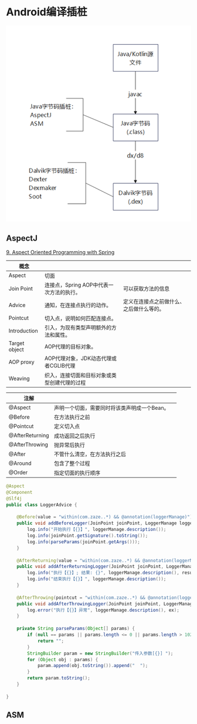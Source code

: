 # Android编译插桩



![image-20221003181041017](./Android%E7%BC%96%E8%AF%91%E6%8F%92%E6%A1%A9.assets/image-20221003181041017.png)



## AspectJ

[9. Aspect Oriented Programming with Spring](https://docs.spring.io/spring-framework/docs/3.2.x/spring-framework-reference/html/aop.html)

| 概念          |                                              |                                          |
| ------------- | -------------------------------------------- | ---------------------------------------- |
| Aspect        | 切面                                         |                                          |
| Join Point    | 连接点，Spring AOP中代表一次方法的执行。     | 可以获取方法的信息                       |
| Advice        | 通知，在连接点执行的动作。                   | 定义在连接点之前做什么、之后做什么等的。 |
| Pointcut      | 切入点，说明如何匹配连接点。                 |                                          |
| Introduction  | 引入，为现有类型声明额外的方法和属性。       |                                          |
| Target object | AOP代理的目标对象。                          |                                          |
| AOP proxy     | AOP代理对象，JDK动态代理或者CGLIB代理        |                                          |
| Weaving       | 织入，连接切面和目标对象或类型创建代理的过程 |                                          |

| 注解            |                                              |      |
| --------------- | -------------------------------------------- | ---- |
| @Aspect         | 声明一个切面，需要同时将该类声明成一个Bean。 |      |
| @Before         | 在方法执行之前                               |      |
| @Pointcut       | 定义切入点                                   |      |
| @AfterReturning | 成功返回之后执行                             |      |
| @AfterThrowing  | 抛异常后执行                                 |      |
| @After          | 不管什么清空，在方法执行之后                 |      |
| @Around         | 包含了整个过程                               |      |
| @Order          | 指定切面的执行顺序                           |      |



```java
@Aspect 
@Component
@Slf4j
public class LoggerAdvice {

    @Before(value = "within(com.zaze..*) && @annotation(loggerManage)")
    public void addBeforeLogger(JoinPoint joinPoint, LoggerManage loggerManage) {
        log.info("开始执行【{}】", loggerManage.description());
        log.info(joinPoint.getSignature().toString());
        log.info(parseParams(joinPoint.getArgs()));
    }

    @AfterReturning(value = "within(com.zaze..*) && @annotation(loggerManage)", returning = "result")
    public void addAfterReturningLogger(JoinPoint joinPoint, LoggerManage loggerManage, Object result) {
        log.info("执行【{}】; 结果: {}", loggerManage.description(), result);
        log.info("结束执行【{}】", loggerManage.description());
    }

    @AfterThrowing(pointcut = "within(com.zaze..*) && @annotation(loggerManage)", throwing = "ex")
    public void addAfterThrowingLogger(JoinPoint joinPoint, LoggerManage loggerManage, Exception ex) {
        log.error("执行【{}】异常", loggerManage.description(), ex);
    }

    private String parseParams(Object[] params) {
        if (null == params || params.length <= 0 || params.length > 1024) {
            return "";
        }
        StringBuilder param = new StringBuilder("传入参数[{}] ");
        for (Object obj : params) {
            param.append(obj.toString()).append("  ");
        }
        return param.toString();
    }

}
```





## ASM